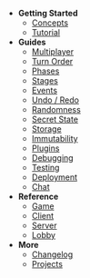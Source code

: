 - **Getting Started**
  - [Concepts](/)
  - [Tutorial](tutorial.md)
- **Guides**
  - [Multiplayer](multiplayer.md)
  - [Turn Order](turn-order.md)
  - [Phases](phases.md)
  - [Stages](stages.md)
  - [Events](events.md)
  - [Undo / Redo](undo.md)
  - [Randomness](random.md)
  - [Secret State](secret-state.md)
  - [Storage](storage.md)
  - [Immutability](immutability.md)
  - [Plugins](plugins.md)
  - [Debugging](debugging.md)
  - [Testing](testing.md)
  - [Deployment](deployment.md)
  - [Chat](chat.md)
- **Reference**
  - [Game](api/Game.md)
  - [Client](api/Client.md)
  - [Server](api/Server.md)
  - [Lobby](api/Lobby.md)
- **More**
  - [Changelog](/CHANGELOG.md)
  - [Projects](/notable_projects.md)
